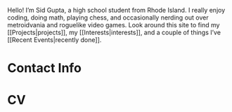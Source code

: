 Hello! I’m Sid Gupta, a high school student from Rhode Island. I really enjoy coding, doing math, playing chess, and occasionally nerding out over metroidvania and roguelike video games. Look around this site to find my [[Projects|projects]], my [[Interests|interests]], and a couple of things I’ve [[Recent Events|recently done]]. 

# Contact Info

# CV
